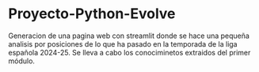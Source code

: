 # Proyecto-Python-Evolve
Generacion de una pagina web con streamlit donde se hace una pequeña analisis por posiciones de lo que ha pasado en la temporada de la liga española 2024-25. Se lleva a cabo los conociminetos extraidos del primer módulo.
